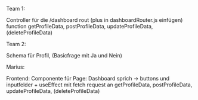 Team 1:

Controller für die /dashboard rout (plus in dashboardRouter.js einfügen)
function getProfileData, postProfileData, updateProfileData, (deleteProfileData)

Team 2:

Schema für Profil, (Basicfrage mit Ja und Nein)

Marius:

Frontend: Componente für Page: Dashboard
sprich -> buttons und inputfelder + useEffect mit fetch request
an getProfileData, postProfileData, updateProfileData, (deleteProfileData)